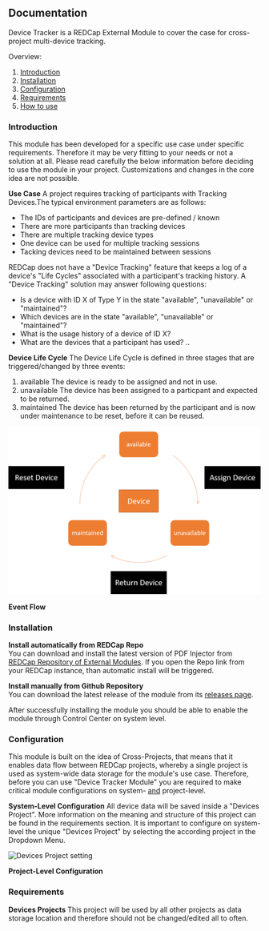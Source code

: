 ## Documentation
Device Tracker is a REDCap External Module to cover the case for cross-project multi-device tracking. <br>

Overview:
1. [Introduction](#introduction)
1. [Installation](#installation)
2. [Configuration](#configuration)
3. [Requirements](#requirements)
4. [How to use](#how-to-use)

### Introduction
This module has been developed for a specific use case under specific requirements. Therefore it may be very fitting to your needs or not a solution at all. Please read carefully the below information before deciding to use the module in your project. Customizations and changes in the core idea are not possible.

**Use Case**
A project requires tracking of participants with Tracking Devices.The typical environment parameters are as follows:
- The IDs of participants and devices are pre-defined / known
- There are more participants than tracking devices
- There are multiple tracking device types
- One device can be used for multiple tracking sessions
- Tacking devices need to be maintained between sessions

REDCap does not have a "Device Tracking" feature that keeps a log of a device's "Life Cycles" associated with a participant's tracking history. A "Device Tracking" solution may answer following questions:
- Is a device with ID X of Type Y in the state "available", "unavailable" or "maintained"?
- Which devices are in the state "available", "unavailable" or "maintained"?
- What is the usage history of a device of ID X?
- What are the devices that a participant has used?
..

**Device Life Cycle**
The Device Life Cycle is defined in three stages that are triggered/changed by three events:

1. available
The device is ready to be assigned and not in use.
2. unavailable
The device has been assigned to a particpant and expected to be returned.
3. maintained
The device has been returned by the participant and is now under maintenance to be reset, before it can be reused.

![Device Life Cycle](img/dt_device_life_cycle.png "Device Life Cycle")

**Event Flow**


### Installation

**Install automatically from REDCap Repo**<br>
You can download and install the latest version of PDF Injector from [REDCap Repository of External Modules](https://redcap.vanderbilt.edu/consortium/modules/). If you open the Repo link from your REDCap instance, than automatic install will be triggered.

**Install manually from Github Repository**<br>
You can download the latest release of the module from its [releases page](https://github.com/Research-IT-Swiss-TPH/redcap-device-tracker/releases).

After successfully installing the module you should be able to enable the module through Control Center on system level.

### Configuration
This module is built on the idea of Cross-Projects, that means that it enables data flow between REDCap projects, whereby a single project is used as system-wide data storage for the module's use case.
Therefore, before you can use "Device Tracker Module" you are required to make critical module configurations on system- <u>and</u> project-level.

**System-Level Configuration**
All device data will be saved inside a "Devices Project". More information on the meaning and structure of this project can be found in the requirements section. It is important to configure on system-level the unique "Devices Project" by selecting the according project in the Dropdown Menu.

![Devices Project setting](img/screen/dt_screen_1.jpg "Devices Project setting")

**Project-Level Configuration**


### Requirements

**Devices Projects**
This project will be used by all other projects as data storage location and therefore should not be changed/edited all to often.
